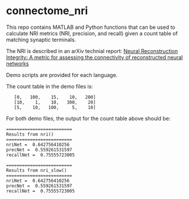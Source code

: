 # connectome_nri

This repo contains MATLAB and Python functions that can be used to calculate NRI metrics (NRI, precision, and recall) given a count table of matching synaptic terminals.

The NRI is described in an arXiv technial report: [Neural Reconstruction Integrity: A metric for assessing the connectivity of reconstructed neural networks](https://arxiv.org/abs/1702.02684)

Demo scripts are provided for each language.

The count table in the demo files is:

```
   [0,   100,    15,    10,   200]
   [10,    1,    10,   300,    20]
   [5,    10,   100,     5,    10]
```

For both demo files, the output for the count table above should be:

```
=========================
Results from nri()
=========================
nriNet =  0.642756410256
precNet =  0.559261531597
recallNet =  0.75555723005

=========================
Results from nri_slow()
=========================
nriNet =  0.642756410256
precNet =  0.559261531597
recallNet =  0.75555723005
```
